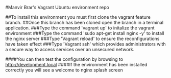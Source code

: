 #Manvir Brar's Vagrant Ubuntu environment repo

##To install this environment you must first clone the vagrant feature branch.
##Once this branch has been cloned open the branch in a terminal application.
###Type the command 'vagrant up' to initalize the vagrant environment
###Type the command 'sudo apt-get install nginx -y' to install the nginx server
###Type 'Vagrant reload' to ensure the reconfigurations have taken effect
###Type 'Vagrant ssh' which provides administrators with a secure way to access services over an unsecured network.

####You can then test the configuration by browsing to http://development.local
####If the environment has been installed correctly you will see a welcome to nginx splash screen
